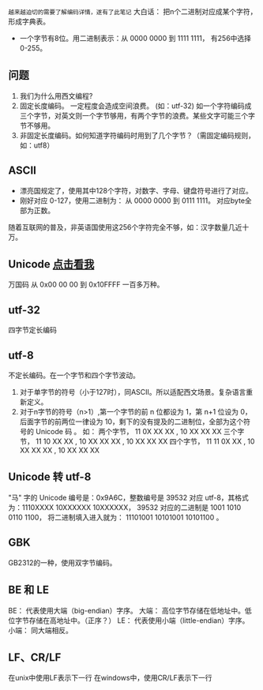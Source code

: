 
`越来越迫切的需要了解编码详情，遂有了此笔记`
大白话： 把n个二进制对应成某个字符，形成字典表。
* 一个字节有8位。用二进制表示：从 0000 0000 到 1111 1111， 有256中选择 0-255。
## 问题
1. 我们为什么用西文编程?
2. 固定长度编码。 一定程度会造成空间浪费。 (如：utf-32)
      如一个字符编码成三个字节，对英文则一个字节够用，有两个字节的浪费。某些文字可能三个字节不够用。
3. 非固定长度编码。如何知道字符编码时用到了几个字节？（需固定编码规则，如：utf8）

## ASCII
* 漂亮国规定了，使用其中128个字符，对数字、字母、键盘符号进行了对应。
* 刚好对应 0-127，使用二进制为： 从 0000 0000 到 0111 1111。 对应byte全部为正数。

随着互联网的普及，非英语国使用这256个字符完全不够，如：汉字数量几近十万。
## Unicode [点击看我](https://home.unicode.org/)
万国码  从 0x00 00 00 到 0x10FFFF 一百多万种。
## utf-32 
四字节定长编码
## utf-8
不定长编码。在一个字节和四个字节波动。
1. 对于单字节的符号（小于127时），同ASCII。所以适配西文场景。复杂语言重新定义。
2. 对于n字节的符号（n>1）,第一个字节的前 n 位都设为 1，第 n+1 位设为 0，后面字节的前两位一律设为 10，剩下的没有提及的二进制位，全部为这个符号的 Unicode 码 。 
如：  两个字节，    11 0X XX XX , 10 XX XX XX
     三个字节，    11 10 XX XX , 10 XX XX XX , 10 XX XX XX 
     四个字节，    11 11 0X XX , 10 XX XX XX , 10 XX XX XX

## Unicode 转 utf-8
"马" 字的 Unicode 编号是：0x9A6C，整数编号是 39532
对应 utf-8，其格式为：1110XXXX 10XXXXXX 10XXXXXX，
39532 对应的二进制是 1001 1010 0110 1100，
将二进制填入进入就为：
                    11101001 10101001 10101100 。


## GBK
GB2312的一种，使用双字节编码。

## BE 和 LE
BE： 代表使用大端（big-endian）字序。
大端： 高位字节存储在低地址中。低位字节存储在高地址中。（正序？）
LE： 代表使用小端（little-endian）字序。
小端： 同大端相反。

## LF、CR/LF
在unix中使用LF表示下一行
在windows中，使用CR/LF表示下一行



